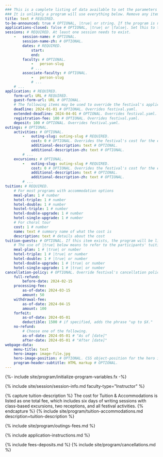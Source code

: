 ```yaml
---
### This is a complete listing of data available to set the parameters of a program.
### It is unlikely a program will use everything below. Remove any items that are not applicable.
title: text # REQUIRED.
to-be-announced: true # OPTIONAL, |true| or string. If the program is not yet confirmed, set to |true| and the message will say "To be announced", otherwise set a custom message. Remove the line completely once it is. If a program is not supposed to be part of the festival at all, remove it in festival.yaml.
applications-closed: false # OPTIONAL, |true| or |false|. Set this to true if it's time to close applications for whatever reason.
sessions: # REQUIRED. At least one session needs to exist.
    -   session-name: # OPTIONAL.
        session-name-zh: # OPTIONAL.
        dates: # REQUIRED.
            start:
            end:
        faculty: # OPTIONAL.
            -   person-slug
            # ...
        associate-faculty: # OPTIONAL.
            -   person-slug
            # ...
    # ...
application: # REQUIRED.
    form-url: URL # REQUIRED.
    guest-form-url: URL # OPTIONAL.
    # The following items may be used to override the festival's application deadlines and fees. They should be rarely used.
    deadline: 2024-01-01 # OPTIONAL. Overrides festival.yaml.
    extended-deadline: 2024-04-01 # OPTIONAL. Overrides festival.yaml.
    registration-fee: 100 # OPTIONAL. Overrides festival.yaml.
    deposit: 100 # OPTIONAL. Overrides festival.yaml.
outings: # OPTIONAL.
    activities: # OPTIONAL.
        -   outing-slug: outing-slug # REQUIRED.
            cost: 0 # OPTIONAL. Overrides the festival's cost for the excursion. If you use 0, the outing will say "included" instead of having a price.
            additional-description: text # OPTIONAL.
            additional-description-zh: text # OPTIONAL.
        # ...
    excursions: # OPTIONAL.
        -   outing-slug: outing-slug # REQUIRED.
            cost: 0 # OPTIONAL. Overrides the festival's cost for the excursion. If you use 0, the outing will say "included" instead of having a price.
            additional-description: text # OPTIONAL.
            additional-description-zh: text # OPTIONAL.
        # ...
tuition: # REQUIRED.
    # For most programs with accommodation options
    meal-plan: 1 # number
    hotel-triple: 1 # number
    hotel-double: 1 # number
    hostel-triple: 1 # number
    hotel-double-upgrade: 1 # number
    hotel-single-upgrade: 1 # number
    # For choral tour
    cost: 1 # number
    name: text # summary name of what the cost is
    description: text # details about the cost
tuition-guests: # OPTIONAL. If this item exists, the program will be listed in the guests page. Make sure that application.guest-form-url also exists (see above).
    # The use of |true| below means to refer to the participants' tuition for the value
    meal-plan: 1 # |true| or number
    hotel-triple: 1 # |true| or number
    hotel-double: 1 # |true| or number
    hotel-double-upgrade: 1 # |true| or number
    hotel-single-upgrade: 1 # |true| or number
cancellation-policy: # OPTIONAL. Override festival's cancellation policy for a specific program. This is unusual to have (mostly for choral program), and most programs rely on the cancellation schedule provided in festival.yaml.
    full-refund:
        before-date: 2024-02-15
    processing-fee:
        as-of-date: 2024-03-15
        amount: 50
    withdrawal-fee:
        as-of-date: 2024-04-15
        amount: 100
    forfeit:
        as-of-date: 2024-05-01
        deductible: 1500 # if specified, adds the phrase "up to $X."
    no-refund:
        # Choose one of the following.
        as-of-date: 2024-05-01 # "As of [date]"
        after-date: 2024-05-01 # "After [date]"
webpage-data:
    menu-title: text
    hero-image: image-file.jpg
    hero-image-position: # OPTIONAL. CSS object-position for the hero image.
    program-header-subtitle: HTML markup # OPTIONAL.
---
```

{%- include site/program/initialize-program-variables.fx -%}

{% include site/session/session-info.md faculty-type="Instructor" %}

{% capture tuition-description %}
The cost for Tuition & Accommodations is listed as one total fee, which includes six days of writing sessions with class-based excursions, two receptions, and all festival activities.
{% endcapture %}
{% include site/program/tuition-accommodations.md description=tuition-description %}

{% include site/program/outings-fees.md %}

{% include application-instructions.md %}

{% include fees-deposits.md %}
{% include site/program/cancellations.md %}

